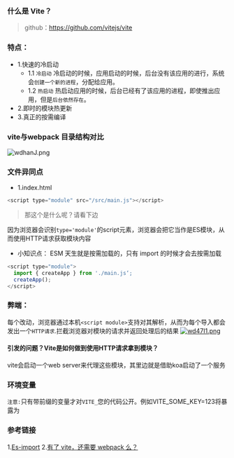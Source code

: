 ### 什么是 Vite？
> github：https://github.com/vitejs/vite


### 特点：

- 1.快速的冷启动
    - 1.1 `冷启动`
        冷启动的时候，应用启动的时候，后台没有该应用的进行，系统会`创建一个新的进程`，分配给应用。
    - 1.2 `热启动`
        热启动应用的时候，后台已经有了该应用的进程，即使推出应用，但是`后台依然存在`。    
- 2.即时的模块热更新
- 3.真正的按需编译


### vite与webpack 目录结构对比

![wdhanJ.png](https://s1.ax1x.com/2020/09/12/wdhanJ.png)



### 文件异同点

- 1.index.html
 
``` js
<script type="module" src="/src/main.js"></script>
```
> 那这个是什么呢？请看下边

因为浏览器会识别`type='module'`的script元素，浏览器会把它当作是ES模块，从而使用HTTP请求获取模块内容

- 小知识点：
ESM 天生就是按需加载的，只有 import 的时候才会去按需加载

``` js
<script type="module">
  import { createApp } from './main.js‘;
  createApp();
</script>
```

### 弊端：
每个改动，浏览器通过本机`<script module>`支持对其解析，从而为每个导入都会发出一个`HTTP请求`.拦截浏览器对模块的请求并返回处理后的结果
[![wd47I1.png](https://s1.ax1x.com/2020/09/12/wd47I1.png)](https://imgchr.com/i/wd47I1)

#### 引发的问题？Vite是如何做到使用HTTP请求拿到模块？
vite会启动一个web server来代理这些模块，其里边就是借助koa启动了一个服务

### 环境变量

`注意:`只有带前缀的变量才对`VITE_`您的代码公开。例如VITE_SOME_KEY=123将暴露为


### 参考链接
1.[Es-import](https://developer.mozilla.org/en-US/docs/Web/JavaScript/Reference/Statements/import)
2.[有了 vite，还需要 webpack 么？](https://zhuanlan.zhihu.com/p/150083887?from_voters_page=true)